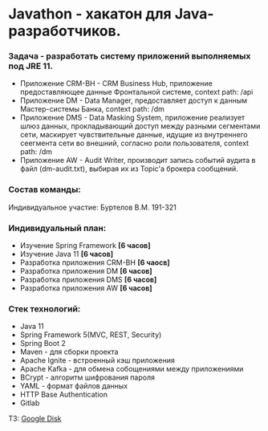 # Javathon - хакатон для Java-разработчиков.

### Задача - разработать систему приложений выполняемых под JRE 11.

* Приложение CRM-BH - CRM Business Hub, приложение предоставляющее данные Фронтальной системе, context path: /api
* Приложение DM - Data Manager, предоставляет доступ к данным Мастер-системы Банка, context path: /dm
* Приложение DMS - Data Masking System, приложение реализует шлюз данных, прокладывающий доступ между разными сегментами сети, маскирует чувствительные данные, идущие из внутреннего сеегмента сети во внешний, согласно роли пользователя, context path: /dm
* Приложение AW - Audit Writer, производит запись событий аудита в файл (dm-audit.txt), выбирая их из Topic'a брокера сообщений.

### Состав команды:
Индивидуальное участие: Буртелов В.М. 191-321

### Индивидуальный план:
* Изучение Spring Framework **[6 часов]**
* Изучение Java 11 **[6 часов]**
* Разработка приложения CRM-BH **[6 чаосв]**
* Разработка приложения DM **[6 часов]**
* Разработка приложения DMS **[6 часов]**
* Разработка приложения AW **[6 часов]** 

### Стек технологий:

* Java 11
* Spring Framework 5(MVC, REST, Security)
* Spring Boot 2
* Maven - для сборки проекта
* Apache Ignite - встроенный кэш приложения
* Apache Kafka - для обмена собощениями между приложениями
* BCrypt - алгоритм шифрования пароля
* YAML - формат файлов данных
* HTTP Base Authentication
* Gitlab

ТЗ: [Google Disk](https://docs.google.com/document/d/131qmaETMsYPJvskgNC96oE6aWGuHB3B0/edit?usp=sharing&ouid=103895916320485398399&rtpof=true&sd=true)